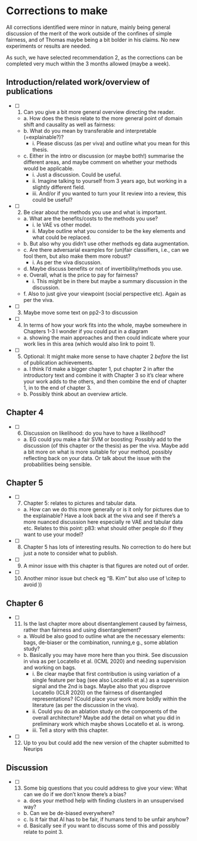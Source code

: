 # Corrections to make

All corrections identified were minor in nature, mainly being general discussion of the merit of the work outside of the confines of simple fairness, and of Thomas maybe being a bit bolder in his claims. No new experiments or results are needed.

As such, we have selected recommendation 2, as the corrections can be completed very much within the 3 months allowed (maybe a week). 

## Introduction/related work/overview of publications
  - [ ] 1. Can you give a bit more general overview directing the reader.
      - a. How does the thesis relate to the more general point of domain shift and causality as well as fairness:
      - b. What do you mean by transferable and interpretable (=explainable?)?
          - i. Please discuss (as per viva) and outline what you mean for this thesis.
      - c. Either in the intro or discussion (or maybe both!) summarise the different areas, and maybe comment on whether your methods would be applicable.
          - i. Just a discussion. Could be useful.
          - ii. Imagine talking to yourself from 3 years ago, but working in a slightly different field.
          - iii. And/or if you wanted to turn your lit review into a review, this could be useful?
  - [ ] 2. Be clear about the methods you use and what is important.
      - a. What are the benefits/costs to the methods you use?
          - i. Ie VAE vs other model.
          - ii. Maybe outline what you consider to be the key elements and what could be replaced.
      - b. But also why you didn’t use other methods eg data augmentation.
      - c. Are there adversarial examples for (un)fair classifiers, i.e., can we fool them, but also make them more robust?
          - i. As per the viva discussion.
      - d. Maybe discuss benefits or not of invertibility/methods you use.
      - e. Overall, what is the price to pay for fairness?
          - i. This might be in there but maybe a summary discussion in the discussion.
      - f. Also to just give your viewpoint (social perspective etc). Again as per the viva. 
  - [ ] 3. Maybe move some text on pp2-3 to discussion
  - [ ] 4. In terms of how your work fits into the whole, maybe somewhere in Chapters 1-3 I wonder if you could put in a diagram
      - a. showing the main approaches and then could indicate where your work lies in this area (which would also link to point 1). 
  - [ ] 5. Optional: It might make more sense to have chapter 2 *before* the list of publication achievements.
      - a. I think I’d make a bigger chapter 1, put chapter 2 in after the introductory text and combine it with Chapter 3 so it’s clear where your work adds to the others, and then combine the end of chapter 1, in to the end of chapter 3.
      - b. Possibly think about an overview article.
## Chapter 4
  - [ ] 6. Discussion on likelihood: do you have to have a likelihood?
      - a. EG could you make a fair SVM or boosting: Possibly add to the discussion (of this chapter or the thesis) as per the viva. Maybe add a bit more on what is more suitable for your method, possibly reflecting back on your data. Or talk about the issue with the probabilities being sensible.
## Chapter 5
  - [ ] 7. Chapter 5: relates to pictures and tabular data.
      - a. How can we do this more generally or is it only for pictures due to the explainable? Have a look back at the viva and see if there’s a more nuanced discussion here especially re VAE and tabular data etc. Relates to this point: p83: what should other people do if they want to use your model?
  - [ ] 8. Chapter 5 has lots of interesting results. No correction to do here but just a note to consider what to publish. 
  - [ ] 9. A minor issue with this chapter is that figures are noted out of order.
  - [ ] 10. Another minor issue but check eg “B. Kim” but also use of \citep to avoid ))
## Chapter 6
  - [ ] 11. Is the last chapter more about disentanglement caused by fairness, rather than fairness and using disentanglement?
      - a. Would be also good to outline what are the necessary elements: bags, de-biaser or the combination, running,e g., some ablation study?
      - b. Basically you may have more here than you think. See discussion in viva as per Locatello et al. (ICML 2020) and needing supervision and working on bags.
          - i. Be clear maybe that first contribution is using variation of a single feature per bag (see also Locatello et al.) as a supervision signal and the 2nd is bags. Maybe also that you disprove Locatello (ICLR 2020) on the fairness of disentangled representations? (Could place your work more boldly within the literature (as per the discussion in the viva).
          - ii. Could you do an ablation study on the components of the overall architecture? Maybe add the detail on what you did in preliminary work which maybe shows Locatello et al. is wrong.
          - iii. Tell a story with this chapter. 
  - [ ] 12. Up to you but could add the new version of the chapter submitted to Neurips
## Discussion
  - [ ] 13. Some big questions that you could address to give your view: What can we do if we don’t know there’s a bias?
      - a. does your method help with finding clusters in an unsupervised way?
      - b. Can we be de-biased everywhere?
      - c. Is it fair that AI has to be fair, if humans tend to be unfair anyhow?
      - d. Basically see if you want to discuss some of this and possibly relate to point 3. 
